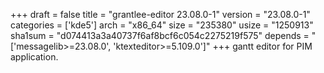 +++
draft = false
title = "grantlee-editor 23.08.0-1"
version = "23.08.0-1"
categories = ['kde5']
arch = "x86_64"
size = "235380"
usize = "1250913"
sha1sum = "d074413a3a40737f6af8bcf6c054c2275219f575"
depends = "['messagelib>=23.08.0', 'ktexteditor>=5.109.0']"
+++
gantt editor for PIM application.
